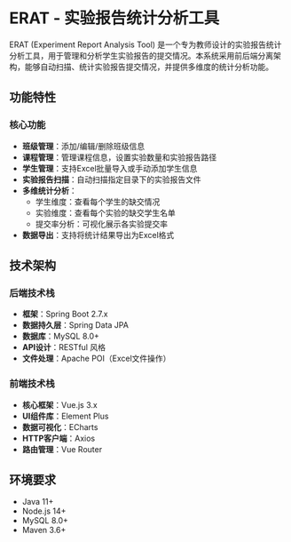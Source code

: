 # ERAT - 实验报告统计分析工具

ERAT (Experiment Report Analysis Tool) 是一个专为教师设计的实验报告统计分析工具，用于管理和分析学生实验报告的提交情况。本系统采用前后端分离架构，能够自动扫描、统计实验报告提交情况，并提供多维度的统计分析功能。

## 功能特性

### 核心功能
- **班级管理**：添加/编辑/删除班级信息
- **课程管理**：管理课程信息，设置实验数量和实验报告路径
- **学生管理**：支持Excel批量导入或手动添加学生信息
- **实验报告扫描**：自动扫描指定目录下的实验报告文件
- **多维统计分析**：
  - 学生维度：查看每个学生的缺交情况
  - 实验维度：查看每个实验的缺交学生名单
  - 提交率分析：可视化展示各实验提交率
- **数据导出**：支持将统计结果导出为Excel格式

## 技术架构

### 后端技术栈
- **框架**：Spring Boot 2.7.x
- **数据持久层**：Spring Data JPA
- **数据库**：MySQL 8.0+
- **API设计**：RESTful 风格
- **文件处理**：Apache POI（Excel文件操作）

### 前端技术栈
- **核心框架**：Vue.js 3.x
- **UI组件库**：Element Plus
- **数据可视化**：ECharts
- **HTTP客户端**：Axios
- **路由管理**：Vue Router

## 环境要求
- Java 11+
- Node.js 14+
- MySQL 8.0+
- Maven 3.6+
